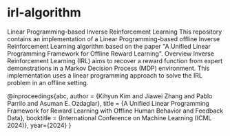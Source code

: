 # irl-algorithm
Linear Programming-based Inverse Reinforcement Learning
This repository contains an implementation of a Linear Programming-based offline Inverse Reinforcement Learning algorithm based on the paper "A Unified Linear Programming Framework for Offline Reward Learning".
Overview
Inverse Reinforcement Learning (IRL) aims to recover a reward function from expert demonstrations in a Markov Decision Process (MDP) environment. This implementation uses a linear programming approach to solve the IRL problem in an offline setting.

@inproceedings{abc,
 author = {Kihyun Kim and Jiawei Zhang and Pablo Parrilo and Asuman E. Ozdaglar},
 title = {A Unified Linear Programming Framework for Reward Learning with Offline Human Behavior and Feedback Data},
 booktitle = {International Conference on Machine Learning (ICML 2024)},
 year={2024}
}
